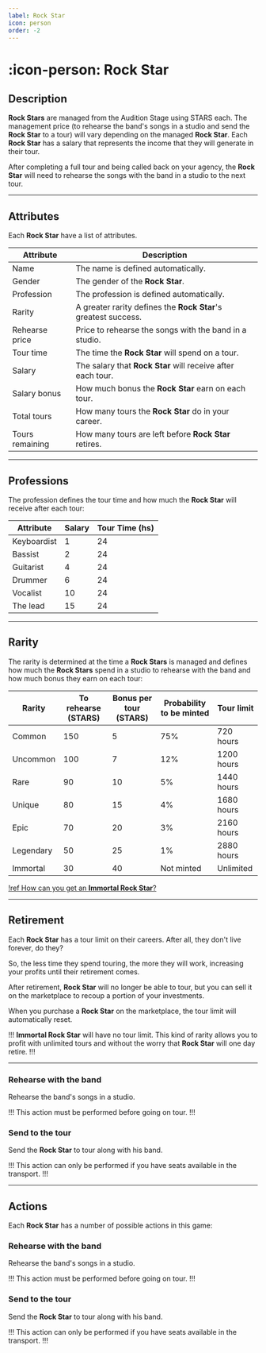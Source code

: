 ```yaml
---
label: Rock Star
icon: person
order: -2
---
```


# :icon-person: Rock Star

## Description

**Rock Stars** are managed from the Audition Stage using STARS each. The management price (to rehearse the band's songs in a studio and send the **Rock Star** to a tour) will vary depending on the managed **Rock Star**. Each **Rock Star** has a salary that represents the income that they will generate in their tour.

After completing a full tour and being called back on your agency, the **Rock Star** will need to rehearse the songs with the band in a studio to the next tour.

---

## Attributes

Each **Rock Star** have a list of attributes.

| Attribute       | Description                                                    |
| --------------- | -------------------------------------------------------------- |
| Name            | The name is defined automatically.                             |
| Gender          | The gender of the **Rock Star**.                               |
| Profession      | The profession is defined automatically.                       |
| Rarity          | A greater rarity defines the **Rock Star**'s greatest success. |
| Rehearse price  | Price to rehearse the songs with the band in a studio.         |
| Tour time       | The time the **Rock Star** will spend on a tour.               |
| Salary          | The salary that **Rock Star** will receive after each tour.    |
| Salary bonus    | How much bonus the **Rock Star** earn on each tour.            |
| Total tours     | How many tours the **Rock Star** do in your career.            |
| Tours remaining | How many tours are left before **Rock Star** retires.          |

---

## Professions

The profession defines the tour time and how much the **Rock Star** will receive after each tour:

| Attribute   | Salary | Tour Time (hs) |
| ----------- | ------ | -------------- |
| Keyboardist | 1      | 24             |
| Bassist     | 2      | 24             |
| Guitarist   | 4      | 24             |
| Drummer     | 6      | 24             |
| Vocalist    | 10     | 24             |
| The lead    | 15     | 24             |

---

## Rarity

The rarity is determined at the time a **Rock Stars** is managed and defines how much the **Rock Stars** spend in a studio to rehearse with the band and how much bonus they earn on each tour:

| Rarity    | To rehearse (STARS) | Bonus per tour (STARS) | Probability to be minted | Tour limit |
| --------- | ------------------- | ---------------------- | ------------------------ | ---------- |
| Common    | 150                 | 5                      | 75%                      | 720 hours  |
| Uncommon  | 100                 | 7                      | 12%                      | 1200 hours |
| Rare      | 90                  | 10                     | 5%                       | 1440 hours |
| Unique    | 80                  | 15                     | 4%                       | 1680 hours |
| Epic      | 70                  | 20                     | 3%                       | 2160 hours |
| Legendary | 50                  | 25                     | 1%                       | 2880 hours |
| Immortal  | 30                  | 40                     | Not minted               | Unlimited  |

[!ref How can you get an **Immortal Rock Star**?](../project/presale.md)

---

## Retirement

Each **Rock Star** has a tour limit on their careers.
After all, they don't live forever, do they?

So, the less time they spend touring, the more they will work, increasing your profits until their retirement comes.

After retirement, **Rock Star** will no longer be able to tour, but you can sell it on the marketplace to recoup a portion of your investments.

When you purchase a **Rock Star** on the marketplace, the tour limit will automatically reset.

!!!
**Immortal Rock Star** will have no tour limit. This kind of rarity allows you to profit with unlimited tours and without the worry that **Rock Star** will one day retire.
!!!

---

### Rehearse with the band

Rehearse the band's songs in a studio.

!!!
This action must be performed before going on tour.
!!!

### Send to the tour

Send the **Rock Star** to tour along with his band.

!!!
This action can only be performed if you have seats available in the transport.
!!!

---

## Actions

Each **Rock Star** has a number of possible actions in this game:

### Rehearse with the band

Rehearse the band's songs in a studio.

!!!
This action must be performed before going on tour.
!!!

### Send to the tour

Send the **Rock Star** to tour along with his band.

!!!
This action can only be performed if you have seats available in the transport.
!!!
